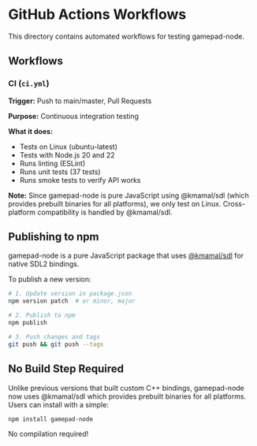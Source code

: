 # GitHub Actions Workflows

This directory contains automated workflows for testing gamepad-node.

## Workflows

### CI (`ci.yml`)

**Trigger:** Push to main/master, Pull Requests

**Purpose:** Continuous integration testing

**What it does:**
- Tests on Linux (ubuntu-latest)
- Tests with Node.js 20 and 22
- Runs linting (ESLint)
- Runs unit tests (37 tests)
- Runs smoke tests to verify API works

**Note:** Since gamepad-node is pure JavaScript using @kmamal/sdl (which provides prebuilt binaries for all platforms), we only test on Linux. Cross-platform compatibility is handled by @kmamal/sdl.

## Publishing to npm

gamepad-node is a pure JavaScript package that uses [@kmamal/sdl](https://github.com/kmamal/node-sdl) for native SDL2 bindings.

To publish a new version:

```bash
# 1. Update version in package.json
npm version patch  # or minor, major

# 2. Publish to npm
npm publish

# 3. Push changes and tags
git push && git push --tags
```

## No Build Step Required

Unlike previous versions that built custom C++ bindings, gamepad-node now uses @kmamal/sdl which provides prebuilt binaries for all platforms. Users can install with a simple:

```bash
npm install gamepad-node
```

No compilation required!

